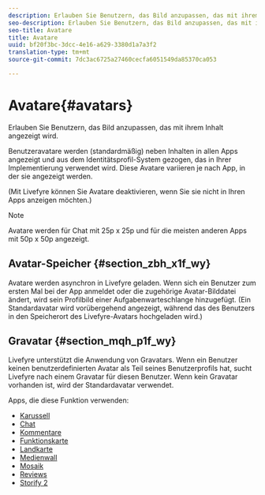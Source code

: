 ```yaml
---
description: Erlauben Sie Benutzern, das Bild anzupassen, das mit ihrem Inhalt angezeigt wird.
seo-description: Erlauben Sie Benutzern, das Bild anzupassen, das mit ihrem Inhalt angezeigt wird.
seo-title: Avatare
title: Avatare
uuid: bf20f3bc-3dcc-4e16-a629-3380d1a7a3f2
translation-type: tm+mt
source-git-commit: 7dc3ac6725a27460cecfa6051549da85370ca053

---
```



# Avatare{#avatars}

Erlauben Sie Benutzern, das Bild anzupassen, das mit ihrem Inhalt angezeigt wird.

Benutzeravatare werden (standardmäßig) neben Inhalten in allen Apps angezeigt und aus dem Identitätsprofil-System gezogen, das in Ihrer Implementierung verwendet wird. Diese Avatare variieren je nach App, in der sie angezeigt werden.

(Mit Livefyre können Sie Avatare deaktivieren, wenn Sie sie nicht in Ihren Apps anzeigen möchten.)

>[!NOTE]
>
>Avatare werden für Chat mit 25p x 25p und für die meisten anderen Apps mit 50p x 50p angezeigt.

## Avatar-Speicher {#section_zbh_x1f_wy}

Avatare werden asynchron in Livefyre geladen. Wenn sich ein Benutzer zum ersten Mal bei der App anmeldet oder die zugehörige Avatar-Bilddatei ändert, wird sein Profilbild einer Aufgabenwarteschlange hinzugefügt. (Ein Standardavatar wird vorübergehend angezeigt, während das des Benutzers in den Speicherort des Livefyre-Avatars hochgeladen wird.)

## Gravatar {#section_mqh_p1f_wy}

Livefyre unterstützt die Anwendung von Gravatars. Wenn ein Benutzer keinen benutzerdefinierten Avatar als Teil seines Benutzerprofils hat, sucht Livefyre nach einem Gravatar für diesen Benutzer. Wenn kein Gravatar vorhanden ist, wird der Standardavatar verwendet.


Apps, die diese Funktion verwenden:

* [Karussell](/help/using/c-about-apps/c-carousel-app/c-carousel-app.md#c_carousel_app)
* [Chat](/help/using/c-about-apps/c-chat-app/c-chat-app.md#c_chat_app)
* [Kommentare](/help/using/c-about-apps/c-comments/c-comments.md)
* [Funktionskarte](/help/using/c-about-apps/c-feature-card-app/c-feature-card-app.md#c_feature_card_app)
* [Landkarte](/help/using/c-about-apps/c-map-app/c-map-app.md#c_map_app)
* [Medienwall](/help/using/c-about-apps/c-media-wall-app/c-media-wall-app.md#c_media_wall_app)
* [Mosaik](/help/using/c-about-apps/c-mosaic-app/c-mosaic-app.md#c_mosaic_app)
* [Reviews](/help/using/c-about-apps/c-reviews-app/c-reviews-app.md#c_reviews_app)
* [Storify 2](/help/using/c-about-apps/c-storify2/c-storify2.md#c_storify2)

